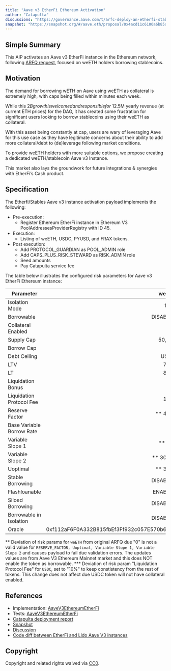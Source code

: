 ```yaml
---
title: "Aave v3 EtherFi Ethereum Activation"
author: "Catapulta"
discussions: "https://governance.aave.com/t/arfc-deploy-an-etherfi-stablecoin-aave-v3-instance/18440"
snapshot: "https://snapshot.org/#/aave.eth/proposal/0x4acd11c6100a6b85a553e21359f3720fa5cd4783a76c77857436ace134f88c05"
---
```


## Simple Summary

This AIP activates an Aave v3 EtherFi instance in the Ethereum network, following [ARFQ request](https://governance.aave.com/t/arfc-deploy-an-etherfi-stablecoin-aave-v3-instance/18440), focused on weETH holders borrowing stablecoins.

## Motivation

The demand for borrowing wETH on Aave using weETH as collateral is extremely high, with caps being filled within minutes each week.

While this $2B growth is welcomed and responsible for ~$12.5M yearly revenue (at current ETH prices) for the DAO, it has created some frustration for significant users looking to borrow stablecoins using their weETH as collateral.

With this asset being constantly at cap, users are wary of leveraging Aave for this use case as they have legitimate concerns about their ability to add more collateral/debt to (de)leverage following market conditions.

To provide weETH holders with more suitable options, we propose creating a dedicated weETH/stablecoin Aave v3 Instance.

This market also lays the groundwork for future integrations & synergies with EtherFi’s Cash product.

## Specification

The Etherfi/Stables Aave v3 instance activation payload implements the following:

- Pre-execution:
  - Register Ethereum EtherFi instance in Ethereum V3 PoolAddressesProviderRegistry with ID 45.
- Execution:
  - Listing of weETH, USDC, PYUSD, and FRAX tokens.
- Post execution:
  - Add PROTOCOL_GUARDIAN as POOL_ADMIN role
  - Add CAPS_PLUS_RISK_STEWARD as RISK_ADMIN role
  - Seed amounts
  - Pay Catapulta service fee

The table below illustrates the configured risk parameters for Aave v3 EtherFi Ethereum instance:

| Parameter                 |                                      weETH |                                       USDC |                                      PYUSD |                                       FRAX |
| ------------------------- | -----------------------------------------: | -----------------------------------------: | -----------------------------------------: | -----------------------------------------: |
| Isolation Mode            |                                      false |                                      false |                                      false |                                      false |
| Borrowable                |                                   DISABLED |                                    ENABLED |                                    ENABLED |                                    ENABLED |
| Collateral Enabled        |                                       true |                                      false |                                      false |                                      false |
| Supply Cap                |                                     50,000 |                                140,000,000 |                                 60,000,000 |                                 54,000,000 |
| Borrow Cap                |                                          0 |                                135,000,000 |                                 15,000,000 |                                 12,000,000 |
| Debt Ceiling              |                                      USD 0 |                                      USD 0 |                                      USD 0 |                                      USD 0 |
| LTV                       |                                       78 % |                                        0 % |                                        0 % |                                        0 % |
| LT                        |                                       81 % |                                        0 % |                                        0 % |                                        0 % |
| Liquidation Bonus         |                                        6 % |                                        0 % |                                        0 % |                                        0 % |
| Liquidation Protocol Fee  |                                       10 % |                                \*\*\* 10 % |                                       10 % |                                       10 % |
| Reserve Factor            |                                  \*\* 45 % |                                       10 % |                                       20 % |                                       20 % |
| Base Variable Borrow Rate |                                        0 % |                                        0 % |                                        0 % |                                        0 % |
| Variable Slope 1          |                                   \*\* 7 % |                                      6.5 % |                                      5.5 % |                                      5.5 % |
| Variable Slope 2          |                                 \*\* 300 % |                                       60 % |                                       80 % |                                       80 % |
| Uoptimal                  |                                  \*\* 35 % |                                       90 % |                                       90 % |                                       90 % |
| Stable Borrowing          |                                   DISABLED |                                   DISABLED |                                   DISABLED |                                   DISABLED |
| Flashloanable             |                                    ENABLED |                                    ENABLED |                                    ENABLED |                                    ENABLED |
| Siloed Borrowing          |                                   DISABLED |                                   DISABLED |                                   DISABLED |                                   DISABLED |
| Borrowable in Isolation   |                                   DISABLED |                                   DISABLED |                                   DISABLED |                                   DISABLED |
| Oracle                    | 0xf112aF6F0A332B815fbEf3Ff932c057E570b62d3 | 0x736bF902680e68989886e9807CD7Db4B3E015d3C | 0x150bAe7Ce224555D39AfdBc6Cb4B8204E594E022 | 0x45D270263BBee500CF8adcf2AbC0aC227097b036 |

\*\* Deviation of risk params for `weETH` from original ARFQ due "0" is not a valid value for `RESERVE_FACTOR, Uoptimal, Variable Slope 1, Variable Slope 2` and causes payload to fail due validation errors. The updates values are from Aave V3 Ethereum Mainnet market and this does NOT enable the token as borrowable.
\*\*\* Deviation of risk param "Liquidation Protocol Fee" for `USDC`, set to "10%" to keep constistency from the rest of tokens. This change does not affect due USDC token will not have collateral enabled.

## References

- Implementation: [AaveV3EthereumEtherFi](https://github.com/bgd-labs/aave-proposals-v3/blob/main/src/20240902_AaveV3EthereumEtherFi_EtherFiEthereumActivation/AaveV3EthereumEtherFi_EtherFiEthereumActivation_20240902.sol)
- Tests: [AaveV3EthereumEtherFi](https://github.com/bgd-labs/aave-proposals-v3/blob/main/src/20240902_AaveV3EthereumEtherFi_EtherFiEthereumActivation/AaveV3EthereumEtherFi_EtherFiEthereumActivation_20240902.t.sol)
- [Catapulta deployment report](https://catapulta.sh/report/719c68e7-9829-455d-a580-b5c93b25812a)
- [Snapshot](https://snapshot.org/#/aave.eth/proposal/0x4acd11c6100a6b85a553e21359f3720fa5cd4783a76c77857436ace134f88c05)
- [Discussion](https://governance.aave.com/t/arfc-deploy-an-etherfi-stablecoin-aave-v3-instance/18440)
- [Code diff between EtherFi and Lido Aave V3 instances](https://diffy.org/diff/499d8ea81137d)

## Copyright

Copyright and related rights waived via [CC0](https://creativecommons.org/publicdomain/zero/1.0/).
